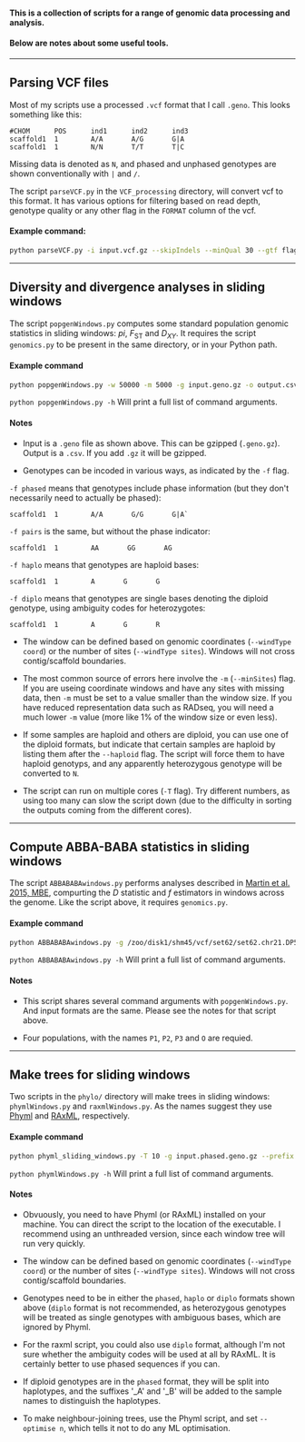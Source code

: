 #### This is a collection of scripts for a range of genomic data processing and analysis.
#### Below are notes about some useful tools.

___

## Parsing VCF files

Most of my scripts use a processed `.vcf` format that I call `.geno`. This looks something like this:

```
#CHOM      POS      ind1      ind2      ind3
scaffold1  1        A/A       A/G       G|A
scaffold1  1        N/N       T/T       T|C
```

Missing data is denoted as `N`, and phased and unphased genotypes are shown conventionally with `|` and `/`.

The script `parseVCF.py` in the `VCF_processing` directory, will convert vcf to this format. It has various options for filtering based on read depth, genotype quality or any other flag in the `FORMAT` column of the vcf.

#### Example command:

```bash
python parseVCF.py -i input.vcf.gz --skipIndels --minQual 30 --gtf flag=DP min=5 | gzip > output.geno.gz
```
___

## Diversity and divergence analyses in sliding windows

The script `popgenWindows.py` computes some standard population genomic statistics in sliding windows:  *pi*,  *F*<sub>ST</sub> and *D<sub>XY</sub>*. It requires the script `genomics.py` to be present in the same directory, or in your Python path.

#### Example command
```bash
python popgenWindows.py -w 50000 -m 5000 -g input.geno.gz -o output.csv.gz -f phased -T 5 -p popA A1,A2,A3,A4 -p popB B1,B2,B3,B4,B6,B6 -p popC C1,C2
```
`python popgenWindows.py -h` Will print a full list of command arguments.

#### Notes

* Input is a `.geno` file as shown above. This can be gzipped (`.geno.gz`).
Output is a `.csv`. If you add `.gz` it will be gzipped.

* Genotypes can be incoded in various ways, as indicated by the `-f` flag.

`-f phased` means that genotypes include phase information (but they don't necessarily need to actually be phased):
```
scaffold1  1        A/A       G/G       G|A`
``` 

`-f pairs` is the same, but without the phase indicator:
```
scaffold1  1        AA       GG       AG
```

`-f haplo` means that genotypes are haploid bases:
```
scaffold1  1        A       G       G
```

`-f diplo` means that genotypes are single bases denoting the diploid genotype, using ambiguity codes for heterozygotes:
```
scaffold1  1        A       G       R
```

* The window can be defined based on genomic coordinates (`--windType coord`) or the number of sites (`--windType sites`). Windows will not cross contig/scaffold boundaries.

* The most common source of errors here involve the `-m` (`--minSites`) flag. If you are useing coordinate windows and have any sites with missing data, then `-m` must be set to a value smaller than the window size. If you have reduced representation data such as RADseq, you will need a much lower `-m` value (more like 1% of the window size or even less).

* If some samples are haploid and others are diploid, you can use one of the diploid formats, but indicate that certain samples are haploid by listing them after the `--haploid` flag. The script will force them to have haploid genotyps, and any apparently heterozygous genotype will be converted to `N`.

* The script can run on multiple cores (`-T` flag). Try different numbers, as using too many can slow the script down (due to the difficulty in sorting the outputs coming from the different cores).


___
## Compute ABBA-BABA statistics in sliding windows

The script `ABBABABAwindows.py` performs analyses described in [Martin et al. 2015, MBE](http://mbe.oxfordjournals.org/content/32/1/244.abstract?sid=a3d00925-b3fe-4214-b142-256739082832), compurting the *D* statistic and *f* estimators in windows across the genome. Like the script above, it requires `genomics.py`.

#### Example command

```bash
python ABBABABAwindows.py -g /zoo/disk1/shm45/vcf/set62/set62.chr21.DP5GQ30.AN100MAC1.diplo.gz -f diplo -o output.csv -w 100000 -m 5000 -s 100000 -p P1 A1,A2,A3,A4 -p P2 B1,B2,B3,B4 -p P3  C1,C2,C3,C4 -p O D1,D2,D3,D4 -T 10 --minData 0.5
```
`python ABBABABAwindows.py -h` Will print a full list of command arguments.

#### Notes
* This script shares several command arguments with `popgenWindows.py`. And input formats are the same. Please see the notes for that script above.

* Four populations, with the names `P1`, `P2`, `P3` and `O` are requied.

___
## Make trees for sliding windows

Two scripts in the `phylo/` directory will make trees in sliding windows: `phymlWindows.py` and `raxmlWindows.py`. As the names suggest they use [Phyml](http://www.atgc-montpellier.fr/phyml/) and [RAxML](http://sco.h-its.org/exelixis/web/software/raxml/), respectively.

#### Example command
```bash
python phyml_sliding_windows.py -T 10 -g input.phased.geno.gz --prefix output.phyml_bionj.w50 -w 50 --windType sites --model GTR 
```
`python phymlWindows.py -h` Will print a full list of command arguments.

#### Notes
* Obvuously, you need to have Phyml (or RAxML) installed on your machine. You can direct the script to the location of the executable. I recommend using an unthreaded version, since each window tree will run very quickly.

* The window can be defined based on genomic coordinates (`--windType coord`) or the number of sites (`--windType sites`). Windows will not cross contig/scaffold boundaries.

* Genotypes need to be in either the `phased`, `haplo` or `diplo` formats shown above (`diplo` format is not recommended, as heterozygous genotypes will be treated as single genotypes with ambiguous bases, which are ignored by Phyml.

* For the raxml script, you could also use `diplo` format, although I'm not sure whether the ambiguity codes will be used at all by RAxML. It is certainly better to use phased sequences if you can.

* If diploid genotypes are in the `phased` format, they will be split into haplotypes, and the suffixes '_A' and '_B' will be added to the sample names to distinguish the haplotypes.


* To make neighbour-joining trees, use the Phyml script, and set `--optimise n`, which tells it not to do any ML optimisation.










